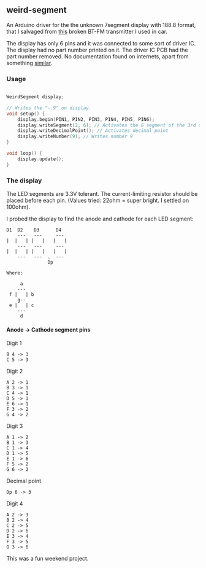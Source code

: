 ## weird-segment

An Arduino driver for the the unknown 7segment display with 188.8 format,
that I salvaged from [this](https://mk-eshop.cz/fm-transmittery/mkf-bt36charge.html) broken BT-FM transmitter I used in car.

The display has only 6 pins and it was connected to some sort of driver IC.
The display had no part number printed on it.
The driver IC PCB had the part number removed.
No documentation found on internets, apart from something [similar](http://www.ledlight-components.com//photo/ledlight-components/document/13097/DL3-2532RB-6.pdf).

### Usage
``` cpp

WeirdSegment display;

// Writes the "-.9" on display.
void setup() {
    display.begin(PIN1, PIN2, PIN3, PIN4, PIN5, PIN6);
    display.writeSegment(2, 6); // Activates the G segment of the 3rd digit.
    display.writeDecimalPoint(); // Activates decimal point
    display.writeNumber(9); // Writes number 9
}

void loop() {
    display.update();
}
```

### The display

The LED segments are 3.3V tolerant. The current-limiting resistor should be placed before each pin.
(Values tried: 22ohm = super bright. I settled on 100ohm).

I probed the display to find the anode and cathode for each LED segment:

```
D1  D2    D3      D4
    ---   ---     ---
|  |   | |   |   |   |
    ---   ---     ---
|  |   | |   |   |   |
    ---   ---  .  ---
               Dp

Where:

     a
    ---
 f |   | b
    g--
 e |   | c
    ---
     d
```

#### Anode -> Cathode segment pins

Digit 1
```
B 4 -> 3
C 5 -> 3
```

Digit 2
```
A 2 -> 1
B 3 -> 1
C 4 -> 1
D 5 -> 1
E 6 -> 1
F 3 -> 2
G 4 -> 2
```

Digit 3
```
A 1 -> 2
B 1 -> 3
C 1 -> 4
D 1 -> 5
E 1 -> 6
F 5 -> 2
G 6 -> 2
```

Decimal point
```
Dp 6 -> 3
```

Digit 4
```
A 2 -> 3
B 2 -> 4
C 2 -> 5
D 2 -> 6
E 3 -> 4
F 3 -> 5
G 3 -> 6
```

This was a fun weekend project.